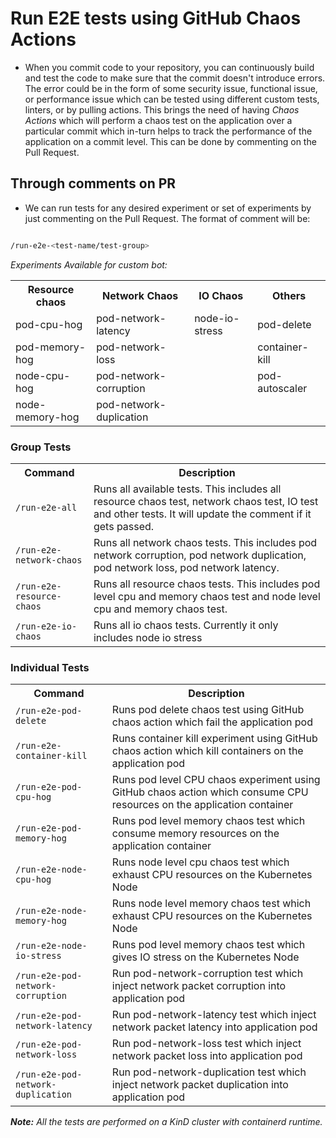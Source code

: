 # Run E2E tests using GitHub Chaos Actions 

- When you commit code to your repository, you can continuously build and test the code to make sure that the commit doesn't introduce errors. The error could be in the form of some security issue, functional issue, or performance issue which can be tested using different custom tests, linters, or by pulling actions. This brings the need of having *Chaos Actions* which will perform a chaos test on the application over a particular commit which in-turn helps to track the performance of the application on a commit level. This can be done by commenting on the Pull Request. 

## Through comments on PR

- We can run tests for any desired experiment or set of experiments by just commenting on the Pull Request. The format of comment will be:

```bash

/run-e2e-<test-name/test-group>

```

_Experiments Available for custom bot:_

<table style="width:100%">
  <tr>
    <th>Resource chaos</th>
    <th>Network Chaos</th>
    <th>IO Chaos</th>
    <th>Others</th>    
  </tr>
  <tr>
    <td>pod-cpu-hog</td>
    <td>pod-network-latency</td>
    <td>node-io-stress</td>
    <td>pod-delete</td>    
  </tr>
  <tr>
    <td>pod-memory-hog</td>
    <td>pod-network-loss</td>
    <td></td>
    <td>container-kill</td>    
  </tr>
  <tr>
    <td>node-cpu-hog</td>
    <td>pod-network-corruption</td>
    <td></td>
    <td>pod-autoscaler</td>    
  </tr>
  <tr>
    <td>node-memory-hog</td>
    <td>pod-network-duplication</td>
    <td></td>
    <td></td>    
  </tr>  
</table>

### Group Tests

<table style="width:100%">
  <tr>
    <th>Command</th>
    <th>Description</th>
  </tr>
  <tr>
    <td><code>/run-e2e-all</code></td>
    <td>Runs all available tests. This includes all resource chaos test, network chaos test, IO test and other tests. It will update the comment if it gets passed.</td>
  </tr>
  <tr>
    <td><code>/run-e2e-network-chaos</code></td>
    <td>Runs all network chaos tests. This includes pod network corruption, pod network duplication, pod network loss, pod network latency.</td>
  </tr> 
  <tr>
    <td><code>/run-e2e-resource-chaos</code></td>
    <td>Runs all resource chaos tests. This includes pod level cpu and memory chaos test and node level cpu and memory chaos test.</td>
  </tr>   
  <tr>
    <td><code>/run-e2e-io-chaos</code></td>
    <td>Runs all io chaos tests. Currently it only includes node io stress</td>
  </tr>   
</table>

### Individual Tests

<table style="width:100%">
  <tr>
    <th>Command</th>
    <th>Description</th>
  </tr>
   <tr>
    <td><code>/run-e2e-pod-delete</code></td>
    <td>Runs pod delete chaos test using GitHub chaos action which fail the application pod</td>
  </tr>
   <tr>
    <td><code>/run-e2e-container-kill</code></td>
    <td>Runs container kill experiment using GitHub chaos action which kill containers on the application pod</td>
  </tr> 
   <tr>
    <td><code>/run-e2e-pod-cpu-hog</code></td>
    <td>Runs pod level CPU chaos experiment using GitHub chaos action which consume CPU resources on the application container</td>
  </tr>   
  <tr>
    <td><code>/run-e2e-pod-memory-hog</code></td>
    <td>Runs pod level memory chaos test which consume memory resources on the application container</td>
  </tr>   
  <tr>
    <td><code>/run-e2e-node-cpu-hog</code></td>
    <td>Runs node level cpu chaos test which exhaust CPU resources on the Kubernetes Node </td>
  </tr>   
  <tr>
    <td><code>/run-e2e-node-memory-hog</code></td>
    <td>Runs node level memory chaos test which exhaust CPU resources on the Kubernetes Node</td>
  </tr>  
  <tr>
    <td><code>/run-e2e-node-io-stress</code></td>
    <td>Runs pod level memory chaos test which gives IO stress on the Kubernetes Node </td>
  </tr>

  <tr>
    <td><code>/run-e2e-pod-network-corruption<code></td>
    <td>Run pod-network-corruption test which inject network packet corruption into application pod</td>
  </tr>
  <tr>
    <td><code>/run-e2e-pod-network-latency</code></td>
    <td>Run pod-network-latency test which inject network packet latency into application pod </td>
  </tr>
   <tr>
    <td><code>/run-e2e-pod-network-loss</code></td>
    <td>Run pod-network-loss test which inject network packet loss into application pod </td>
  </tr>
  <tr>
    <td><code>/run-e2e-pod-network-duplication</code></td>
    <td>Run pod-network-duplication test which inject network packet duplication into application pod </td>
  </tr>

</table>


***Note:*** *All the tests are performed on a KinD cluster with containerd runtime.*

